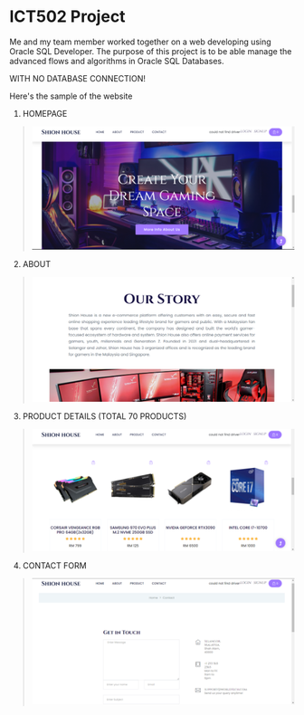 # ICT502 Project
Me and my team  member worked together on a web developing using Oracle SQL Developer. 
The purpose of this project is to be able manage the advanced flows and algorithms in Oracle SQL Databases.

WITH NO DATABASE CONNECTION!

Here's the sample of the website

1) HOMEPAGE
>![FOOTAGE](https://github.com/codeEllo/OnlineShopping-System/blob/main/Screenshot%202021-10-25%20000657.png?raw=true)<br>

2) ABOUT
>![FOOTAGE](https://github.com/codeEllo/OnlineShopping-System/blob/main/OUR%20STORY.png?raw=true)<br>

3) PRODUCT DETAILS (TOTAL 70 PRODUCTS)
>![FOOTAGE](https://github.com/codeEllo/OnlineShopping-System/blob/main/Screenshot%202021-10-25%20000306.png?raw=true)<br>

4) CONTACT FORM
>![FOOTAGE](https://github.com/codeEllo/OnlineShopping-System/blob/main/CONTACT.png?raw=true)<br>
>



<!---
ellya16/ellya16 is a ✨ special ✨ repository because its `README.md` (this file) appears on your GitHub profile.
You can click the Preview link to take a look at your changes.
--->
